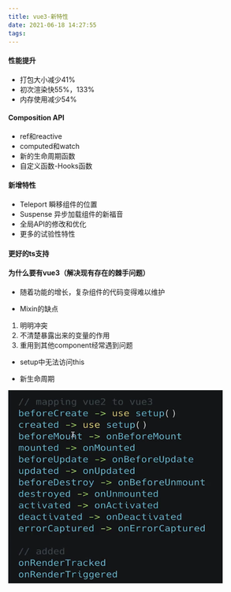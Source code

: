 ```yaml
---
title: vue3-新特性
date: 2021-06-18 14:27:55
tags:
---
```

#### 性能提升
- 打包大小减少41%
- 初次渲染快55%，133%
- 内存使用减少54%

#### Composition API
- ref和reactive
- computed和watch
- 新的生命周期函数
- 自定义函数-Hooks函数

#### 新增特性
- Teleport 瞬移组件的位置
- Suspense 异步加载组件的新福音
- 全局API的修改和优化
- 更多的试验性特性

#### 更好的ts支持



#### 为什么要有vue3（解决现有存在的棘手问题）
- 随着功能的增长，复杂组件的代码变得难以维护

- Mixin的缺点 
1. 明明冲突
2. 不清楚暴露出来的变量的作用
3. 重用到其他component经常遇到问题


- setup中无法访问this

- 新生命周期

![生命周期](./vue3-新特性/生命周期.png)